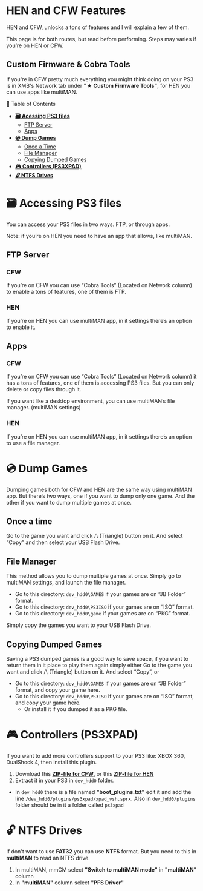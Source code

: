 # HEN and CFW Features

HEN and CFW, unlocks a tons of features and I will explain a few of them.

This page is for both routes, but read before performing. Steps may varies if you’re on HEN or CFW.


## Custom Firmware & Cobra Tools

If you're in CFW pretty much everything you might think doing on your PS3 is in XMB's Network tab under **"★ Custom Firmware Tools"**, for HEN you can use apps like multiMAN.


🧭 Table of Contents

- **[🗃️ Acessing PS3 files](#-accessing-ps3-files)**
    - [FTP Server](#ftp-server)
    - [Apps](#apps)
- **[💿 Dump Games](#-dump-games)**
    - [Once a Time](#once-a-time)
    - [File Manager](#file-manager)
    - [Copying Dumped Games](#Copying-Dumped-Games)
- **[🎮 Controllers (PS3XPAD)](#-controllers-ps3xpad)**
- **[🔓 NTFS Drives](#-ntfs-drives)**


# 🗃️ Accessing PS3 files

You can access your PS3 files in two ways. FTP, or through apps.

Note: if you’re on HEN you need to have an app that allows, like multiMAN.


## FTP Server
### CFW

If you’re on CFW you can use “Cobra Tools” (Located on Network column) to enable a tons of features, one of them is FTP.


### HEN

If you’re on HEN you can use multiMAN app, in it settings there’s an option to enable it.


## Apps
### CFW

If you’re on CFW you can use “Cobra Tools” (Located on Network column) it has a tons of features, one of them is accessing PS3 files. But you can only delete or copy files through it.

If you want like a desktop environment, you can use multiMAN’s file manager. (multiMAN settings)


### HEN

If you’re on HEN you can use multiMAN app, in it settings there’s an option to use a file manager.


# 💿 Dump Games

Dumping games both for CFW and HEN are the same way using multiMAN app. But there’s two ways, one if you want to dump only one game. And the other if you want to dump multiple games at once.


## Once a time

Go to the game you want and click /\ (Triangle) button on it. And select “Copy” and then select your USB Flash Drive.


## File Manager

This method allows you to dump multiple games at once. Simply go to multiMAN settings, and launch the file manager.

- Go to this directory: `dev_hdd0\GAMES` if your games are on “JB Folder” format.
- Go to this directory: `dev_hdd0\PS3ISO` if your games are on “ISO” format.
- Go to this directory: `dev_hdd0\game` if your games are on “PKG” format.

Simply copy the games you want to your USB Flash Drive.


## Copying Dumped Games

Saving a PS3 dumped games is a good way to save space, if you want to return them in it place to play them again simply either Go to the game you want and click /\ (Triangle) button on it. And select “Copy”, or 

- Go to this directory: `dev_hdd0\GAMES` if your games are on “JB Folder” format, and copy your game here.
- Go to this directory: `dev_hdd0\PS3ISO` if your games are on “ISO” format, and copy your game here.
    - Or install it if you dumped it as a PKG file.


# 🎮 Controllers (PS3XPAD)

If you want to add more controllers support to your PS3 like: XBOX 360, DualShock 4, then install this plugin.

1. Download this **[ZIP-file for CFW]()**, or this **[ZIP-file for HEN]()**
2. Extract it in your PS3 in `dev_hdd0` folder.
- In `dev_hdd0` there is a file named **"boot_plugins.txt"** edit it and add the line `/dev_hdd0/plugins/ps3xpad/xpad_vsh.sprx`. Also in `dev_hdd0/plugins` folder should be in it a folder called `ps3xpad`


# 🔓 NTFS Drives

If don't want to use **FAT32** you can use **NTFS** format. But you need to this in **multiMAN** to read an NTFS drive.

1. In multiMAN, mmCM select **"Switch to multiMAN mode"** in **"multiMAN"** column
2. In **"multiMAN"** column select **"PFS Driver"**